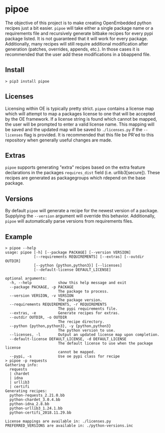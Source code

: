 # pipoe

The objective of this project is to make creating OpenEmbedded python recipes just a bit easier. `pipoe` will take either a single package name or a requirements file and recursively generate bitbake recipes for every pypi package listed. It is not guaranteed that it will work for every package. Additionally, many recipes will still require additional modification after generation (patches, overrides, appends, etc.). In those cases it is recommended that the user add these modifications in a bbappend file.

## Install
```
> pip3 install pipoe
```

## Licenses

Licensing within OE is typically pretty strict. `pipoe` contains a license map which will attempt to map a packages license to one that will be accepted by the OE framework. If a license string is found which cannot be mapped, the user will be prompted to enter a valid license name. This mapping will be saved and the updated map will be saved to `./licenses.py` if the `--licenses` flag is provided. It is recommended that this file be PR'ed to this repository when generally useful changes are made.

## Extras
`pipoe` supports generating "extra" recipes based on the extra feature declarations in the packages `requires_dist` field (i.e. urllib3\[secure\]). These recipes are generated as packagegroups which rdepend on the base package.


## Versions
By default `pipoe` will generate a recipe for the newest version of a package. Supplying the `--version` argument will override this behavior. Additionally, `pipoe` will automatically parse versions from requirements files.

## Example

```
> pipoe --help
usage: pipoe [-h] [--package PACKAGE] [--version VERSION]
             [--requirements REQUIREMENTS] [--extras] [--outdir OUTDIR]
             [--python {python,python3}] [--licenses]
             [--default-license DEFAULT_LICENSE]

optional arguments:
  -h, --help            show this help message and exit
  --package PACKAGE, -p PACKAGE
                        The package to process.
  --version VERSION, -v VERSION
                        The package version.
  --requirements REQUIREMENTS, -r REQUIREMENTS
                        The pypi requirements file.
  --extras, -e          Generate recipes for extras.
  --outdir OUTDIR, -o OUTDIR
                        The recipe directory.
  --python {python,python3}, -y {python,python3}
                        The python version to use.
  --licenses, -l        Output an updated license map upon completion.
  --default-license DEFAULT_LICENSE, -d DEFAULT_LICENSE
                        The default license to use when the package license
                        cannot be mapped.
  --pypi, -s            Use oe pypi class for recipe
> pipoe -p requests
Gathering info:
  requests
  | chardet
  | idna
  | urllib3
  | certifi
Generating recipes:
  python-requests_2.21.0.bb
  python-chardet_3.0.4.bb
  python-idna_2.8.bb
  python-urllib3_1.24.1.bb
  python-certifi_2018.11.29.bb

License mappings are available in: ./licenses.py
PREFERRED_VERSIONS are available in: ./python-versions.inc
```
